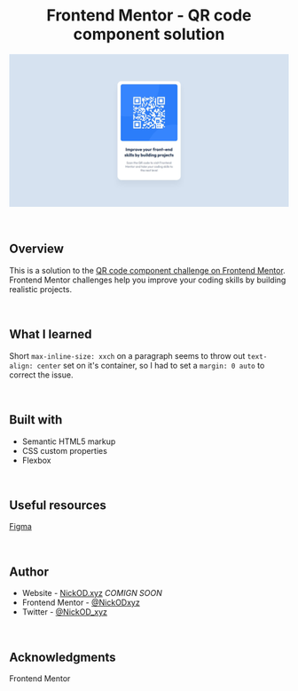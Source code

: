 <h1 align="center">Frontend Mentor - QR code component solution</h1>

<img src="https://github.com/NickODxyz/FM-qr-code-component-main/blob/main/Preview.JPG?raw=true" ></img>

<br>

## Overview

This is a solution to the [QR code component challenge on Frontend Mentor](https://www.frontendmentor.io/challenges/qr-code-component-iux_sIO_H). Frontend Mentor challenges help you improve your coding skills by building realistic projects. 

<br>

## What I learned

Short `max-inline-size: xxch` on a paragraph seems to throw out `text-align: center` set on it's container, so I had to set a `margin: 0 auto` to correct the issue.

<br>

## Built with 

- Semantic HTML5 markup
- CSS custom properties
- Flexbox

<br>

## Useful resources

[Figma](https://www.figma.com)

<br>

## Author

- Website - [NickOD.xyz](http://www.NickOD.xyz) <em>COMIGN SOON</em>
- Frontend Mentor - [@NickODxyz](https://www.frontendmentor.io/profile/NickODxyz)
- Twitter - [@NickOD_xyz](https://twitter.com/NickOD_xyz)

<br>

## Acknowledgments

Frontend Mentor
